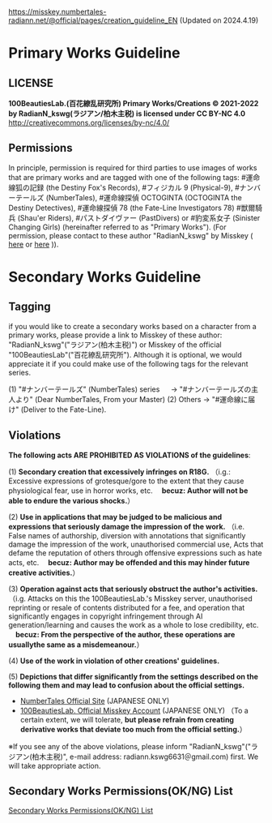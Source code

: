 https://misskey.numbertales-radiann.net/@official/pages/creation_guideline_EN
(Updated on 2024.4.19)

# Primary Works Guideline

## LICENSE

**100BeautiesLab.(百花繚乱研究所) Primary Works/Creations © 2021-2022 by RadianN_kswg(ラジアン/柏木主税) is licensed under CC BY-NC 4.0**
http://creativecommons.org/licenses/by-nc/4.0/

## Permissions

In principle, permission is required for third parties to use images of works that are primary works and are tagged with one of the following tags: #運命線狐の記録 (the Destiny Fox's Records), #フィジカル 9 (Physical-9), #ナンバーテールズ (NumberTales), #運命線探偵 OCTOGINTA (OCTOGINTA the Destiny Detectives), #運命線探偵 78 (the Fate-Line Investigators 78) #獣爾騎兵 (Shau'er Riders), #パストダイヴァー (PastDivers) or #豹変系女子 (Sinister Changing Girls) (hereinafter referred to as "Primary Works").
(For permission, please contact to these author "RadianN_kswg" by Misskey ( [here](htps://misskey.io/@RadianN_kswg@misskey.numbertales-radiann.net) or [here](htps://misskey.io/@RadianN_kswg@misskey.flowers) )).

# Secondary Works Guideline

## Tagging

if you would like to create a secondary works based on a character from a primary works, please provide a link to Misskey of these author: "RadianN_kswg"("ラジアン(柏木主税)") or Misskey of the official "100BeautiesLab"("百花繚乱研究所"). Although it is optional, we would appreciate it if you could make use of the following tags for the relevant series.

(1) "#ナンバーテールズ" (NumberTales) series
　 → "#ナンバーテールズの主人より" (Dear NumberTales, From your Master)
(2) Others → "#運命線に届け" (Deliver to the Fate-Line).

## Violations

**The following acts ARE PROHIBITED AS VIOLATIONS of the guidelines**:

(1) **Secondary creation that excessively infringes on R18G.**
（i.g.: Excessive expressions of grotesque/gore to the extent that they cause physiological fear, use in horror works, etc.
　**becuz: Author will not be able to endure the various shocks.**）

(2) **Use in applications that may be judged to be malicious and expressions that seriously damage the impression of the work.**
（i.e. False names of authorship, diversion with annotations that significantly damage the impression of the work, unauthorised commercial use, Acts that defame the reputation of others through offensive expressions such as hate acts, etc.
　**becuz: Author may be offended and this may hinder future creative activities.**）

(3) **Operation against acts that seriously obstruct the author's activities.**
（i.g. Attacks on this the 100BeautiesLab.'s Misskey server, unauthorised reprinting or resale of contents distributed for a fee, and operation that significantly engages in copyright infringement through AI generation/learning and causes the work as a whole to lose credibility, etc.
　**becuz: From the perspective of the author, these operations are usuallythe same as a misdemeanour.**）

(4) **Use of the work in violation of other creations' guidelines.**

(5) **Depictions that differ significantly from the settings described on the following them and may lead to confusion about the official settings.**

- [NumberTales Official Site](http://www.numbertales-radiann.com/) (JAPANESE ONLY)
- [100BeautiesLab. Official Misskey Account](https://misskey.io/@offical/@https://numbertales-radiann.net) (JAPANESE ONLY)
  （To a certain extent, we will tolerate, **but please refrain from creating derivative works that deviate too much from the official setting.**）

※If you see any of the above violations, please inform "RadianN_kswg"("ラジアン(柏木主税)", e-mail address: radiann.kswg6631＠gmail.com) first. We will take appropriate action.

## Secondary Works Permissions(OK/NG) List

[Secondary Works Permissions(OK/NG) List](./SecondaryWorksPermissionList_EN.png)
